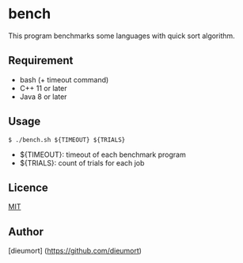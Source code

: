 # bench

This program benchmarks some languages with quick sort algorithm.

## Requirement
- bash (+ timeout command)
- C++ 11 or later
- Java 8 or later

## Usage
`$ ./bench.sh ${TIMEOUT} ${TRIALS}`
- ${TIMEOUT}: timeout of each benchmark program
- ${TRIALS}: count of trials for each job

## Licence
[MIT](https://github.com/tcnksm/tool/blob/master/LICENCE)

## Author
[dieumort] (https://github.com/dieumort)
